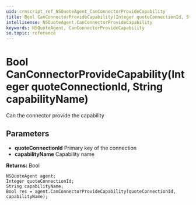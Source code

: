 ```yaml
---
uid: crmscript_ref_NSQuoteAgent_CanConnectorProvideCapability
title: Bool CanConnectorProvideCapability(Integer quoteConnectionId, String capabilityName)
intellisense: NSQuoteAgent.CanConnectorProvideCapability
keywords: NSQuoteAgent, CanConnectorProvideCapability
so.topic: reference
---
```


# Bool CanConnectorProvideCapability(Integer quoteConnectionId, String capabilityName)

Can the connector provide the capability

## Parameters

* **quoteConnectionId** Primary key of the connection
* **capabilityName** Capability name

**Returns:** Bool

```crmscript
NSQuoteAgent agent;
Integer quoteConnectionId;
String capabilityName;
Bool res = agent.CanConnectorProvideCapability(quoteConnectionId, capabilityName);
```

